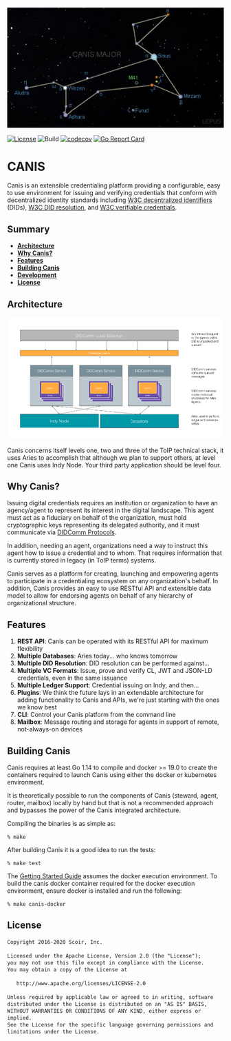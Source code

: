 ![Canis Major](/static/CanisMajor.jpg?raw=true "Canis Major")

[![License](https://img.shields.io/badge/License-Apache%202.0-blue.svg)](https://raw.githubusercontent.com/scoir/canis/master/LICENSE)
![Build](https://github.com/scoir/canis/workflows/Build/badge.svg)
[![codecov](https://codecov.io/gh/scoir/canis/branch/master/graph/badge.svg?token=dXh8Imy2PO)](https://codecov.io/gh/scoir/canis)
[![Go Report Card](https://goreportcard.com/badge/github.com/scoir/canis)](https://goreportcard.com/report/github.com/scoir/canis)

# CANIS

Canis is an extensible credentialing platform providing a configurable, easy to use environment for issuing and verifying credentials that conform with decentralized 
identity standards including [W3C decentralized identifiers](https://w3c.github.io/did-core/) (DIDs), [W3C DID resolution](https://w3c-ccg.github.io/did-resolution/), and [W3C verifiable credentials](https://w3c.github.io/vc-data-model/).

## Summary

- [**Architecture**](#Architecture)
- [**Why Canis?**](#why-canis)
- [**Features**](#features)
- [**Building Canis**](#building-canis)
- [**Development**](#development)
- [**License**](#license)

## Architecture

![Architecture](/static/V2.png?raw=true "Canis Architecture")

Canis concerns itself levels one, two and three of the ToIP technical stack, it uses Aries to accomplish that although
we plan to support others, at level one Canis uses Indy Node. Your third party application should be level four.

## Why Canis?

Issuing digital credentials requires an institution or organization to have an agency/agent to represent its interest in the digital landscape.
This agent must act as a fiduciary on behalf of the organization, must hold cryptographic keys representing its delegated authority, and it must communicate
via [DIDComm Protocols](https://github.com/hyperledger/indy-hipe/pull/69).  

In addition, needing an agent, organizations need a way to instruct this agent how to issue a credential and to whom.  That requires information that is currently stored 
in legacy (in ToIP terms) systems.

Canis serves as a platform for creating, launching and empowering agents to participate in a credentialing ecosystem on any organization's behalf.  In addition,
Canis provides an easy to use RESTful API and extensible data model to allow for endorsing agents on behalf of any hierarchy of organizational structure.

## Features
1. **REST API**: Canis can be operated with its RESTful API for maximum flexibility
1. **Multiple Databases**: Aries today... who knows tomorrow
1. **Multiple DID Resolution**: DID resolution can be performed against...
1. **Multiple VC Formats**: Issue, prove and verify CL, JWT and JSON-LD credentials, even in the same issuance
1. **Multiple Ledger Support**:  Credential issuing on Indy, and then...
1. **Plugins**: We think the future lays in an extendable architecture for adding functionality to Canis and APIs, we're 
just starting with the ones we know best
1. **CLI**: Control your Canis platform from the command line
1. **Mailbox**: Message routing and storage for agents in support of remote, not-always-on devices

## Building Canis
Canis requires at least Go 1.14 to compile and docker >= 19.0 to create the containers required to launch Canis using either the
docker or kubernetes environment.  

It is theoretically possible to run the components of Canis (steward, agent, router, mailbox) locally by hand but that is not
a recommended approach and bypasses the power of the Canis integrated architecture.

Compiling the binaries is as simple as:

```
% make
```

After building Canis it is a good idea to run the tests:

```
% make test
```

The [Getting Started Guide](/docs/GettingStarted.md) assumes the docker execution environment.  To build
the canis docker container required for the docker execution environment, ensure docker is installed and run the following:

```
% make canis-docker
```

## License

```
Copyright 2016-2020 Scoir, Inc.

Licensed under the Apache License, Version 2.0 (the "License");
you may not use this file except in compliance with the License.
You may obtain a copy of the License at

   http://www.apache.org/licenses/LICENSE-2.0

Unless required by applicable law or agreed to in writing, software
distributed under the License is distributed on an "AS IS" BASIS,
WITHOUT WARRANTIES OR CONDITIONS OF ANY KIND, either express or implied.
See the License for the specific language governing permissions and
limitations under the License.
```
